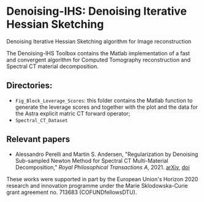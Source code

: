 # Denoising-IHS: Denoising Iterative Hessian Sketching

Denoising Iterative Hessian Sketching algorithm for Image reconstruction

The Denoising-IHS Toolbox contains the Matlab implementation of a fast and convergent algorithm for Computed Tomography reconstruction and Spectral CT material decomposition.

## Directories:

* `Fig_Block_Leverage_Scores`: this folder contains the Matlab function to generate the leverage scores and together with the plot and the data for the Astra explicit matric CT forward operator;
* `Spectral_CT_Dataset` 

## Relevant papers

* Alessandro Perelli and Martin S. Andersen, 
"Regularization by Denoising Sub-sampled Newton Method for Spectral CT Multi-Material Decomposition," 
*Royal Philosophical Transactions A*, 2021. 
[arXiv](), [doi]()

These works were supported in part by the European Union's Horizon 2020 research and innovation programme under the Marie Sklodowska-Curie grant agreement no. 713683 (COFUNDfellowsDTU).

